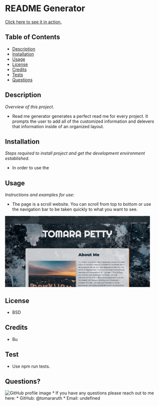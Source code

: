 # README Generator
<a href="https://tomararuth.github.io/readme/">Click here to see it in action.</a>

## Table of Contents
* [Description](#description)
* [Installation](#installation)
* [Usage](#usage)
* [License](#license)
* [Credits](#credits)
* [Tests](#tests)
* [Questions](#questions)

## Description 
*Overview of this project.* 
* Read me generator generates a perfect read me for every project. It prompts the user to add all of the customized information and delevers that information inside of an organized layout. 

## Installation
*Steps required to install project and get the development environment established.*
* In order to use the 

## Usage
*Instructions and examples for use:* 
* The page is a scroll website. You can scroll from top to bottom or use the navigation bar to be taken quickly to what you want to see. 

<img src="./images/portfolio.gif">

## License 
* BSD

## Credits
* Bu

## Test
* Use npm run tests. 

## Questions?
<img src="https://avatars3.githubusercontent.com/u/65513543?s=460&u=7fd3a6e46e3237fffa4a23f6c49517e5cb9aa01e&v=4" alt="GitHub profile image">
* If you have any questions please reach out to me here: 
* GitHub: @tomararuth 
* Email: undefined
